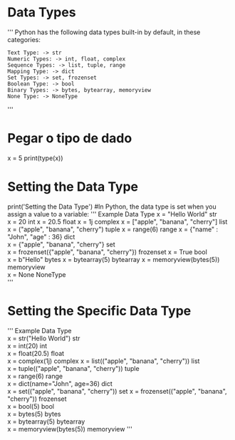 # Data Types
'''
Python has the following data types built-in by default, in these categories:

    Text Type: -> str
    Numeric Types: -> int, float, complex
    Sequence Types: -> list, tuple, range
    Mapping Type: -> dict
    Set Types: -> set, frozenset
    Boolean Type: -> bool
    Binary Types: -> bytes, bytearray, memoryview
    None Type: -> NoneType
'''

# Pegar o tipo de dado

x = 5
print(type(x))

# Setting the Data Type
print('Setting the Data Type')
#In Python, the data type is set when you assign a value to a variable:
'''
Example	Data                                    Type
x = "Hello World"	                              str	
x = 20	                                        int	
x = 20.5	                                      float	
x = 1j	                                        complex	
x = ["apple", "banana", "cherry"]             	list	
x = ("apple", "banana", "cherry")	              tuple	
x = range(6)	                                  range	
x = {"name" : "John", "age" : 36}             	dict	
x = {"apple", "banana", "cherry"}	              set	
x = frozenset({"apple", "banana", "cherry"})	  frozenset	
x = True	                                      bool	
x = b"Hello"	                                  bytes	
x = bytearray(5)	                              bytearray	
x = memoryview(bytes(5))	                      memoryview	
x = None	                                      NoneType	
'''

# Setting the Specific Data Type
'''
Example	Data                                      Type	
x = str("Hello World")	                          str	
x = int(20)	                                      int	
x = float(20.5)                                  	float	
x = complex(1j)                                  	complex	
x = list(("apple", "banana", "cherry"))           list	
x = tuple(("apple", "banana", "cherry"))	        tuple	
x = range(6)                                    	range	
x = dict(name="John", age=36)                   	dict	
x = set(("apple", "banana", "cherry"))          	set	
x = frozenset(("apple", "banana", "cherry"))    	frozenset	
x = bool(5)                                     	bool	
x = bytes(5)                                     	bytes	
x = bytearray(5)                                	bytearray	
x = memoryview(bytes(5))                        	memoryview
'''

